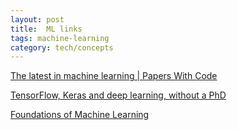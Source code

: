 ```yaml
---
layout: post
title:  ML links 
tags: machine-learning 
category: tech/concepts
--- 
```


[The latest in machine learning | Papers With Code](https://paperswithcode.com/)

[TensorFlow, Keras and deep learning, without a PhD](https://codelabs.developers.google.com/codelabs/cloud-tensorflow-mnist/#0)

[Foundations of Machine Learning](https://bloomberg.github.io/foml/#lectures)

